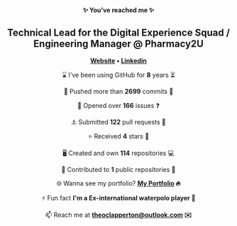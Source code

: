 
<h4 align="center">✨ You've reached me ✨</h4>
<h2 align="center">Technical Lead for the Digital Experience Squad / Engineering Manager @ Pharmacy2U</h2>

<p align="center"><strong><a href="https://www.theoclapperton.co.uk/">Website</a> • <a href="https://www.linkedin.com/in/theoclapperton/">Linkedin</a></strong></p>

<p align="center">⌛ I've been using GitHub for <b>8</b> years ⏳</p>
<p align="center">🌌 Pushed more than <b>2699</b> commits 🌠</p>
<p align="center">📖 Opened over <b>166</b> issues ❓</p>
<p align="center">⚓ Submitted <b>122</b> pull requests 📧</p>
<p align="center">⭐ Received <b>4</b> stars 🌟</p>
<p align="center">🖥️ Created and own <b>114</b> repositories 💻</p>
<p align="center">🏇 Contributed to <b>1</b> public repositories 🐚</p>
<p align="center">🌐 Wanna see my portfolio? <b><a href="https://www.theoclapperton.co.uk/">My Portfolio</a> 🔥</b></p>
<p align="center">⚡ Fun fact <b>I'm a Ex-international waterpolo player 🤽</b></p>
<p align="center">📫 Reach me at <b><a href="mailto:theoclapperton@outlook.com">theoclapperton@outlook.com</a> ✉️</b></p>
